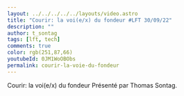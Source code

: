 ```yaml
---
layout: ../../../../../layouts/video.astro
title: "Courir: la voi(e/x) du fondeur #LFT 30/09/22"
description: ""
author: t_sontag
tags: [lft, tech]
comments: true
color: rgb(251,87,66)
youtubeId: 0JM1WoOBObs
permalink: courir-la-voie-du-fondeur
---
```


Courir: la voi(e/x) du fondeur
Présenté par Thomas Sontag.
